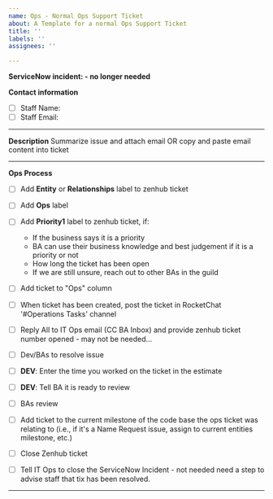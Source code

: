 ```yaml
---
name: Ops - Normal Ops Support Ticket
about: A Template for a normal Ops Support Ticket
title: ''
labels: ''
assignees: ''

---
```


**ServiceNow incident: - no longer needed**


**Contact information**
- [ ] Staff Name:
- [ ] Staff Email:

-----------------

**Description**
Summarize issue and attach email OR copy and paste email content into ticket

-----------------

**Ops Process**
- [ ] Add **Entity** or **Relationships** label to zenhub ticket
- [ ] Add **Ops** label
- [ ] Add **Priority1** label to zenhub ticket, if:
  - If the business says it is a priority
  - BA can use their business knowledge and best judgement if it is a priority or not
  - How long the ticket has been open
  - If we are still unsure, reach out to other BAs in the guild
- [ ] Add ticket to "Ops" column
- [ ] When ticket has been created, post the ticket in RocketChat '#Operations Tasks' channel
- [ ] Reply All to IT Ops email (CC BA Inbox) and provide zenhub ticket number opened - may not be needed...
- [ ] Dev/BAs to resolve issue
- [ ] **DEV**: Enter the time you worked on the ticket in the estimate
- [ ] **DEV**: Tell BA it is ready to review
- [ ] BAs review
- [ ] Add ticket to the current milestone of the code base the ops ticket was relating to (i.e., if it's a Name Request issue, assign to current entities milestone, etc.)
- [ ] Close Zenhub ticket
- [ ] Tell IT Ops to close the ServiceNow Incident - not needed
need a step to advise staff that tix has been resolved.


-----------------
